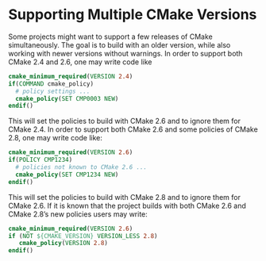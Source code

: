 # Supporting Multiple CMake Versions
Some projects might want to support a few releases of CMake simultaneously. The goal is to build with an older version, while also working with newer versions without warnings. In order to support both CMake 2.4 and 2.6, one may write code like
```cmake
cmake_minimum_required(VERSION 2.4)
if(COMMAND cmake_policy)
  # policy settings ...
  cmake_policy(SET CMP0003 NEW)
endif()
```

This will set the policies to build with CMake 2.6 and to ignore them for CMake 2.4. In order to support both CMake 2.6 and some policies of CMake 2.8, one may write code like:
```cmake
cmake_minimum_required(VERSION 2.6)
if(POLICY CMP1234)
  # policies not known to CMake 2.6 ...
  cmake_policy(SET CMP1234 NEW)
endif()
```

This will set the policies to build with CMake 2.8 and to ignore them for CMake 2.6. If it is known that the project builds with both CMake 2.6 and CMake 2.8’s new policies users may write:
```cmake
cmake_minimum_required(VERSION 2.6)
if (NOT ${CMAKE_VERSION} VERSION_LESS 2.8)
   cmake_policy(VERSION 2.8)
endif()
```
